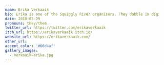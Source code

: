 ```yaml
---
name: Erika Verkaaik
bio: Erika is one of the Squiggly River organisers. They dabble in digital and analogue games and like to make games about connection, exploration and discovery.
date: 2018-03-29
pronouns: they/them
twitter_url: https://twitter.com/erikaverkaaik
itch_url: https://erikaverkaaik.itch.io/
website_url: https://erikaverkaaik.com/
other_url:
accent_color: '#66d4af'
gallery_images:
  - verkaaik-erika.jpg
---
```

